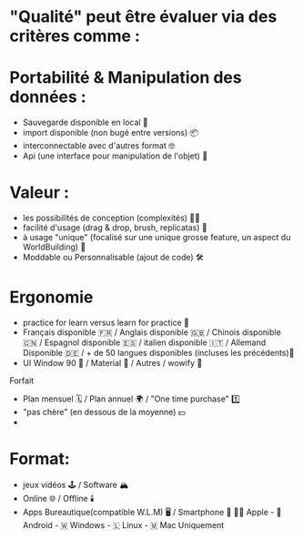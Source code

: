 # "Qualité" peut être évaluer via des critères comme :

# Portabilité & Manipulation des données :
- Sauvegarde disponible en local 💾 
- import disponible (non bugé entre versions) 📦
- interconnectable avec d'autres format 🤓 
- Api (une interface pour manipulation de l'objet) 🧦 

# Valeur : 
- les possibilités de conception (complexités) 😵‍💫 
- facilité d'usage (drag & drop, brush, replicatas) 🧩 
- à usage "unique" (focalisé sur une unique grosse feature, un aspect du WorldBuilding) 🧐
- Moddable ou Personnalisable (ajout de code) 🛠️  

# Ergonomie 
- practice for learn versus learn for practice 📔 
- Français disponible 🇫🇷 / Anglais disponible 🇬🇧 / Chinois disponible 🇨🇳 / Espagnol disponible 🇪🇸  / italien disponible 🇮🇹  / Allemand Disponible 🇩🇪  / + de 50 langues disponibles (incluses les précédents)👅    
- UI Window 90 👴 / Material 💂 / Autres / wowify 🌠 

Forfait
- Plan mensuel 🗓️ / Plan annuel 🌍  /  "One time purchase" 1️⃣ 
- "pas chère" (en dessous de la moyenne) 💵 
- 

# Format:
-  jeux vidéos 🕹️ / Software 🏔️ 
-  Online 🌐 / Offline 🕯️
- Apps Bureautique(compatible W.L.M) 🖥️ / Smartphone 📱
🧑‍💻 Apple - 🤖 Android - 🇼 Windows - 🇱  Linux - 🇲  Mac Uniquement
